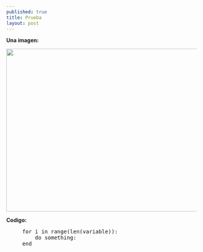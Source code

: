```yaml
---
published: true
title: Prueba
layout: post
---
```

__Una imagen:__

<img src="https://raw.githubusercontent.com/nicomedinap/nicomedinap.github.io/master/J_Ks_solo.png"
 height="430" width="750">

__Codigo:__

<p>
    <pre>
     for i in range(len(variable)):
         do something:
     end</pre>
</p>
